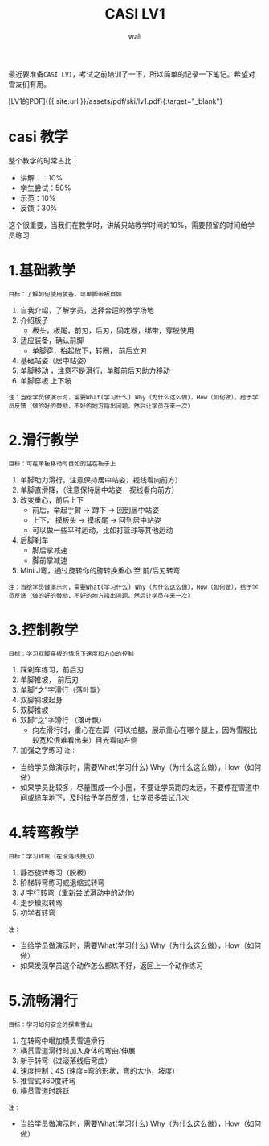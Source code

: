 ﻿---
layout: post
title: CASI LV1  #标题
tagline: CASI LV1 考试笔记
category: ski      #分类
author: wali    #作者
tag: ski     #标签
ghurl:        #github url
ghurl_zip:   #github zip下载
comments: true

post_nav: ["1.基础教学","2.滑行教学","3.控制教学","4.转弯教学", "5.流畅滑行"] 
group_tag: ski
---

最近要准备`CASI LV1`，考试之前培训了一下，所以简单的记录一下笔记。希望对雪友们有用。

[LV1的PDF]({{ site.url }}/assets/pdf/ski/lv1.pdf){:target="_blank"}

# casi 教学
整个教学的时常占比：
- 讲解：：10%
- 学生尝试：50%
- 示范：10%
- 反馈：30%

这个很重要，当我们在教学时，讲解只站教学时间的10%，需要预留的时间给学员练习

# 1.基础教学

`目标：了解如何使用装备，可单脚带板自如`

1. 自我介绍，了解学员，选择合适的教学场地
2. 介绍板子
    - 板头，板尾，前刃，后刃，固定器，绑带，穿脱使用
3. 适应装备，确认前脚
    - 单脚穿，抬起放下，转圈， 前后立刃
4. 基础站姿（居中站姿）
5. 单脚移动 ，注意不是滑行，单脚前后刃助力移动
6. 单脚穿板 上下坡

`注：当给学员做演示时，需要What(学习什么) Why（为什么这么做），How（如何做），给予学员反馈（做的好的鼓励，不好的地方指出问题，然后让学员在来一次）`


# 2.滑行教学

`目标：可在单板移动时自如的站在板子上`

1. 单脚助力滑行，注意保持居中站姿，视线看向前方）
2. 单脚直滑降，（注意保持居中站姿，视线看向前方）
3. 改变重心，前后上下
    - 前后，举起手臂 -> 蹲下 -> 回到居中站姿
    - 上下， 摸板头 -> 摸板尾 ->  回到居中站姿
    - 可以做一些平时运动，比如打篮球等其他运动
4. 后脚刹车
    - 脚后掌减速
    - 脚前掌减速
5. Mini J弯，通过旋转你的胯转换重心 至 前/后刃转弯

`注：当给学员做演示时，需要What(学习什么) Why（为什么这么做），How（如何做），给予学员反馈（做的好的鼓励，不好的地方指出问题，然后让学员在来一次）`


# 3.控制教学

`目标：学习双脚穿板的情况下速度和方向的控制`

1. 踩刹车练习，前后刃
2. 单脚推坡， 前后刃
3. 单脚“之”字滑行（落叶飘）
4. 双脚斜坡起身
5. 双脚推坡
6. 双脚“之”字滑行 （落叶飘）
    - 向左滑行时，重心在左脚（可以拍腿，展示重心在哪个腿上，因为雪服比较宽松很难看出来）目光看向左侧
7. 加强之字练习
`注：`
- 当给学员做演示时，需要What(学习什么) Why（为什么这么做），How（如何做）
- 如果学员比较多，尽量围成一个小圈，不要让学员跑的太远，不要停在雪道中间或缆车地下，及时给予学员反馈，让学员多尝试几次

# 4.转弯教学

`目标：学习转弯（在滚落线换刃）`

1. 静态旋转练习（脱板）
2. 阶梯转弯练习或退缩式转弯
3. J 字行转弯（重新尝试滑动中的动作）
4. 走步模拟转弯
5. 初学者转弯

`注：`
- 当给学员做演示时，需要What(学习什么) Why（为什么这么做），How（如何做）
- 如果发现学员这个动作怎么都练不好，返回上一个动作练习

# 5.流畅滑行

`目标：学习如何安全的探索雪山`

1. 在转弯中增加横贯雪道滑行
2. 横贯雪道滑行时加入身体的弯曲/伸展
3. 新手转弯（过滚落线后弯曲）
4. 速度控制：4S (速度=弯的形状，弯的大小，坡度)
5. 推雪式360度转弯
6. 横贯雪道时跳跃

`注：`
- 当给学员做演示时，需要What(学习什么) Why（为什么这么做），How（如何做）




